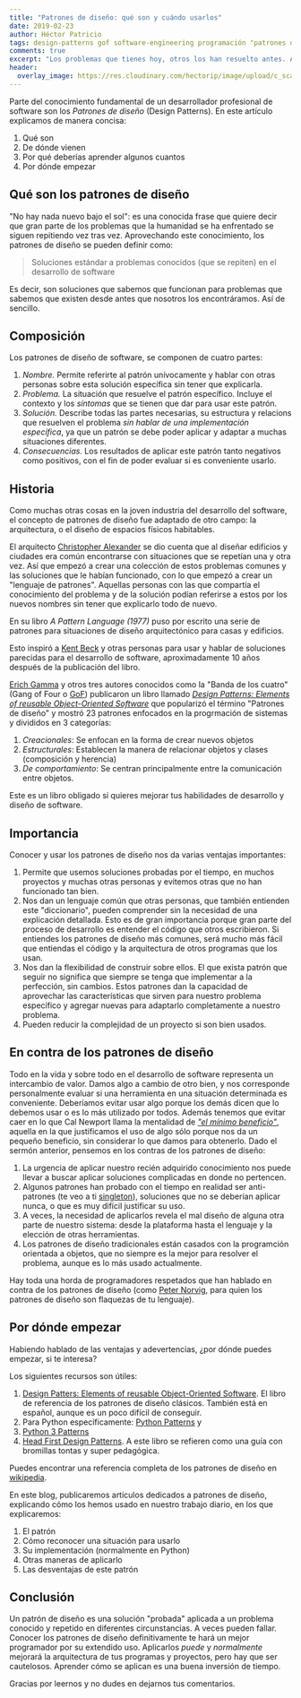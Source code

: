 ```yaml
---
title: "Patrones de diseño: qué son y cuándo usarlos"
date: 2019-02-23
author: Héctor Patricio
tags: design-patterns gof software-engineering programación "patrones de diseño"
comments: true
excerpt: "Los problemas que tienes hoy, otros los han resuelto antes. Aplica soluciones probadas a problemas que se repiten vez tras vez."
header:
  overlay_image: https://res.cloudinary.com/hectorip/image/upload/c_scale,w_1200/v1550984806/scott-webb-16566-unsplash_kyeizc.jpg
---
```


Parte del conocimiento fundamental de un desarrollador profesional de software son los *Patrones de diseño* (Design Patterns). En este artículo explicamos de manera concisa:

1. Qué son
2. De dónde vienen
3. Por qué deberías aprender algunos cuantos
4. Por dónde empezar

## Qué son los patrones de diseño

"No hay nada nuevo bajo el sol": es una conocida frase que quiere decir que gran parte de los
problemas que la humanidad se ha enfrentado se siguen repitiendo vez tras vez. Aprovechando este conocimiento, los patrones de diseño se pueden definir como:

> Soluciones estándar a problemas conocidos (que se repiten) en el desarrollo de software

Es decir, son soluciones que sabemos que funcionan para problemas que sabemos que existen desde antes que nosotros los encontráramos. Así de sencillo.

## Composición

Los patrones de diseño de software, se componen de cuatro partes: 

1. *Nombre.* Permite referirte al patrón unívocamente y hablar con otras personas sobre esta solución específica sin tener que explicarla.
2. *Problema.* La situación que resuelve el patrón específico. Incluye el contexto y los _síntomas_ que se tienen que dar para usar este patrón.
3. *Solución.* Describe todas las partes necesarias, su estructura y relacions que resuelven el problema _sin hablar de una implementación específica_, ya que un patrón se debe poder aplicar y adaptar a muchas situaciones diferentes.
4. *Consecuencias.* Los resultados de aplicar este patrón tanto negativos como positivos, con el fin de poder evaluar si es conveniente usarlo.

## Historia

Como muchas otras cosas en la joven industria del desarrollo del software, el concepto de patrones de diseño
fue adaptado de otro campo: la arquitectura, o el diseño de espacios físicos habitables.

El arquitecto [Christopher Alexander](https://en.wikipedia.org/wiki/Christopher_Alexander) se dio cuenta que al diseñar edificios y
ciudades era común encontrarse con situaciones que se repetían una y otra vez. Así que empezó a crear una colección de estos problemas
comunes y las soluciones que le habían funcionado, con lo que empezó a crear un "lenguaje de patrones". Aquellas personas
con las que compartía el conocimiento del problema y de la solución podían referirse a estos
por los nuevos nombres sin tener que explicarlo todo de nuevo.

En su libro _A Pattern Language (1977)_ puso por escrito una serie de patrones para situaciones
de diseño arquitectónico para casas y edificios.

Esto inspiró a [Kent Beck](https://en.wikipedia.org/wiki/Kent_Beck) y otras personas para usar
y hablar de soluciones parecidas para el desarrollo de software, aproximadamente 10 años
después de la publicación del libro.

[Erich Gamma](https://en.wikipedia.org/wiki/Erich_Gamma) y otros tres autores conocidos como la "Banda de los cuatro"(Gang of Four o [GoF](http://wiki.c2.com/?GangOfFour)) publicaron un libro
llamado _[Design Patterns: Elements of reusable Object-Oriented Software](http://wiki.c2.com/?DesignPatternsBook)_ que popularizó el término "Patrones de diseño" y mostró 23 patrones enfocados en la progrmación de sistemas y divididos en 3 categorías:

1. *Creacionales*: Se enfocan en la forma de crear nuevos objetos
2. *Estructurales*: Establecen la manera de relacionar objetos y clases (composición y herencia)
3. *De comportamiento*: Se centran principalmente entre la comunicación entre objetos.

Este es un libro obligado si quieres mejorar tus habilidades de desarrollo y diseño de software.

## Importancia

Conocer y usar los patrones de diseño nos da varias ventajas importantes:

1. Permite que usemos soluciones probadas por el tiempo, en muchos proyectos y muchas otras personas y evitemos otras que no han funcionado tan bien.
2. Nos dan un lenguaje común que otras personas, que también entienden este "diccionario", pueden comprender sin la necesidad de una explicación detallada. Esto es de gran importancia porque gran parte del proceso de desarrollo es entender el código que otros escribieron. Si entiendes los patrones de diseño más comunes, será mucho más fácil que entiendas el código y la arquitectura de otros programas que los usan.
3. Nos dan la flexibilidad de construir sobre ellos. El que exista patrón que seguir no significa que siempre se tenga que implementar a la perfección, sin cambios. Estos patrones dan la capacidad de aprovechar las características que sirven para nuestro problema específico y agregar nuevas para adaptarlo completamente a nuestro problema.
4. Pueden reducir la complejidad de un proyecto si son bien usados.


## En contra de los patrones de diseño

Todo en la vida y sobre todo en el desarrollo de software representa un intercambio de valor. Damos algo a cambio de otro bien, y nos corresponde personalmente evaluar si una herramienta en una situación determinada es conveniente. Deberíamos evitar usar algo porque los demás dicen que lo debemos usar o es lo más utilizado por todos. Además tenemos que evitar caer en lo que Cal Newport llama la mentalidad de _["el mínimo beneficio"](http://www.helwyssocietyforum.com/the-any-benefit-mentality/)_, aquella en la que justificamos el uso de algo sólo porque nos da un pequeño beneficio, sin considerar lo que damos para obtenerlo. Dado el sermón anterior, pensemos en los contras de los patrones de diseño:

1. La urgencia de aplicar nuestro recién adquirido conocimiento nos puede llevar a buscar aplicar soluciones complicadas en donde no pertencen.
2. Algunos patrones han probado con el tiempo en realidad ser anti-patrones (te veo a ti [singleton](https://stackoverflow.com/questions/12755539/why-is-singleton-considered-an-anti-pattern)), soluciones que no se deberían aplicar nunca, o que es muy difícil justificar su uso.
3. A veces, la necesidad de aplicarlos revela el mal diseño de alguna otra parte de nuestro sistema: desde la plataforma hasta el lenguaje y la elección de otras herramientas.
4. Los patrones de diseño tradicionales están casados con la programción orientada a objetos, que no siempre es la mejor para resolver el problema, aunque es lo más usado actualmente.

Hay toda una horda de programadores respetados que han hablado en contra de los patrones de diseño (como [Peter Norvig](http://norvig.com/design-patterns/design-patterns.pdf), para quien los patrones de diseño son flaquezas de tu lenguaje).

## Por dónde empezar

Habiendo hablado de las ventajas y adevertencias, ¿por dónde puedes empezar, si te interesa?

Los siguientes recursos son útiles:

1. [Design Patters: Elements of reusable Object-Oriented Software](https://www.amazon.com/Design-Patterns-Object-Oriented-Addison-Wesley-Professional-ebook/dp/B000SEIBB8). El libro de referencia de los patrones de diseño clásicos. También está en español, aunque es un poco difícil de conseguir.
2. Para Python específicamente: [Python Patterns](https://github.com/faif/python-patterns) y 
3. [Python 3 Patterns](https://python-3-patterns-idioms-test.readthedocs.io/en/latest/index.html)
4. [Head First Design Patterns](https://www.amazon.com/Head-First-Design-Patterns-Brain-Friendly/dp/0596007124). A este libro se refieren como una guía con bromillas tontas y super pedagógica.

Puedes encontrar una referencia completa de los patrones de diseño en [wikipedia](https://es.wikipedia.org/wiki/Patr%C3%B3n_de_dise%C3%B1o).

En este blog, publicaremos artículos dedicados a patrones de diseño, explicando cómo los hemos usado en nuestro trabajo diario, en los que explicaremos:

1. El patrón
2. Cómo reconocer una situación para usarlo
3. Su implementación (normalmente en Python)
4. Otras maneras de aplicarlo
5. Las desventajas de este patrón

## Conclusión

Un patrón de diseño es una solución "probada" aplicada a un problema conocido y repetido en diferentes circunstancias. A veces pueden fallar.
Conocer los patrones de diseño definitivamente te hará un mejor programador por su extendido uso. Aplicarlos _puede_ y _normalmente_ mejorará la arquitectura de tus programas y proyectos, pero hay que ser cautelosos. Aprender cómo se aplican es una buena inversión de tiempo.

Gracias por leernos y no dudes en dejarnos tus comentarios.